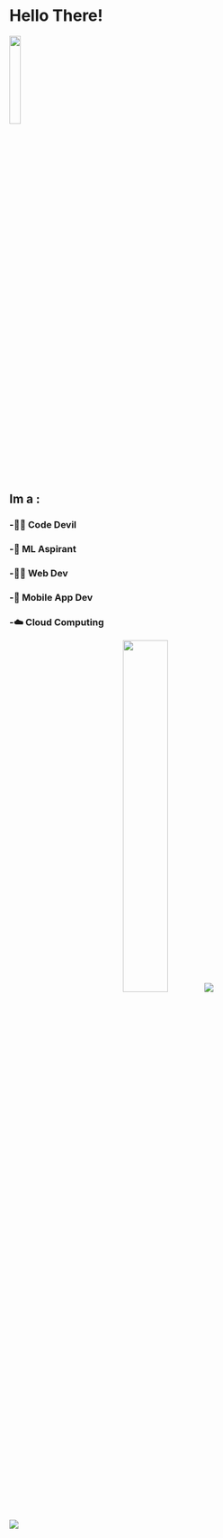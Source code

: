 # Hello There!
<img src="https://media2.giphy.com/media/fPSxQDOJ7bGso/200.gif" width="20%">

## Im a :



### -🐱‍👤 Code Devil

### -🤖 ML Aspirant

### -👨‍💻 Web Dev
  
### -📱 Mobile App Dev

### -☁️ Cloud Computing
  

<div align="center">
<img src="https://media.tenor.com/images/217f0468962e1c1703c8719aca1b6b0b/tenor.gif" width="40%"/> <img src="https://github-readme-stats.vercel.app/api?username=AdheelAhmed-D3CD&&count_private=true&show_icons=true&title_color=70ffea&icon_color=cyan&text_color=daf7dc&bg_color=#151515,#fc037b&compact">
</div>

<img src="https://komarev.com/ghpvc/?username=AdheelAhmed-D3CD">


